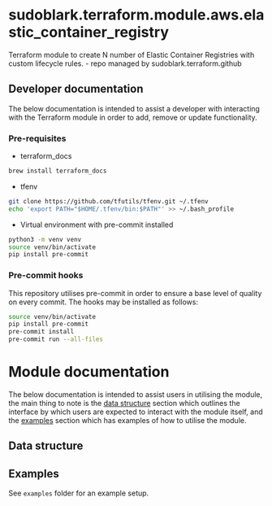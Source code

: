 # sudoblark.terraform.module.aws.elastic_container_registry
Terraform module to create N number of Elastic Container Registries with custom lifecycle rules. - repo managed by sudoblark.terraform.github

## Developer documentation
The below documentation is intended to assist a developer with interacting with the Terraform module in order to add,
remove or update functionality.

### Pre-requisites
* terraform_docs

```sh
brew install terraform_docs
```

* tfenv
```sh
git clone https://github.com/tfutils/tfenv.git ~/.tfenv
echo 'export PATH="$HOME/.tfenv/bin:$PATH"' >> ~/.bash_profile
```

* Virtual environment with pre-commit installed

```sh
python3 -m venv venv
source venv/bin/activate
pip install pre-commit
```
### Pre-commit hooks
This repository utilises pre-commit in order to ensure a base level of quality on every commit. The hooks
may be installed as follows:

```sh
source venv/bin/activate
pip install pre-commit
pre-commit install
pre-commit run --all-files
```

# Module documentation
The below documentation is intended to assist users in utilising the module, the main thing to note is the
[data structure](#data-structure) section which outlines the interface by which users are expected to interact with
the module itself, and the [examples](#examples) section which has examples of how to utilise the module.

<!-- BEGIN_TF_DOCS -->

<!-- END_TF_DOCS -->

## Data structure
<POPULATE WITH YOUR DATA STRUCTURE>

## Examples
See `examples` folder for an example setup.
